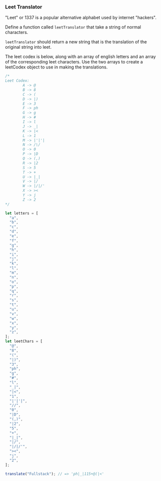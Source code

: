 ### Leet Translator

"Leet" or 1337 is a popular alternative alphabet used by internet "hackers".

Define a function called `leetTranslator` that take a string of normal
characters.

`leetTranslator` should return a new string that is the translation of the
original string into leet.

The leet codex is below, along with an array of english letters and an array of
the corresponding leet characters. Use the two arrays to create a leetCodex
object to use in making the translations.

```javascript
/*
Leet Codex:
        A -> @
        B -> 8
        C -> (
        D -> |)
        E -> 3
        F -> ph
        G -> g
        H -> #
        I -> l
        J -> _|
        K -> |<
        L -> 1
        M -> |'|'|
        N -> /\/
        O -> 0
        P -> |D
        Q -> (,)
        R -> |2
        S -> 5
        T -> +
        U -> |_|
        V -> |/
        W -> |/|/'
        X -> ><
        Y -> j
        Z -> 2
*/

let letters = [
  "a",
  "b",
  "c",
  "d",
  "e",
  "f",
  "g",
  "h",
  "i",
  "j",
  "k",
  "l",
  "m",
  "n",
  "o",
  "p",
  "q",
  "r",
  "s",
  "t",
  "u",
  "v",
  "w",
  "x",
  "y",
  "z",
];
let leetChars = [
  "@",
  "8",
  "(",
  "|)",
  "3",
  "ph",
  "g",
  "#",
  "l",
  "_|",
  "|<",
  "1",
  "|'|'|",
  "//",
  "0",
  "|D",
  "(,)",
  "|2",
  "5",
  "+",
  "|_|",
  "|/",
  "|/|/'",
  "><",
  "j",
  "2",
];

translate("Fullstack"); // => 'ph|_|115+@(|<'
```
